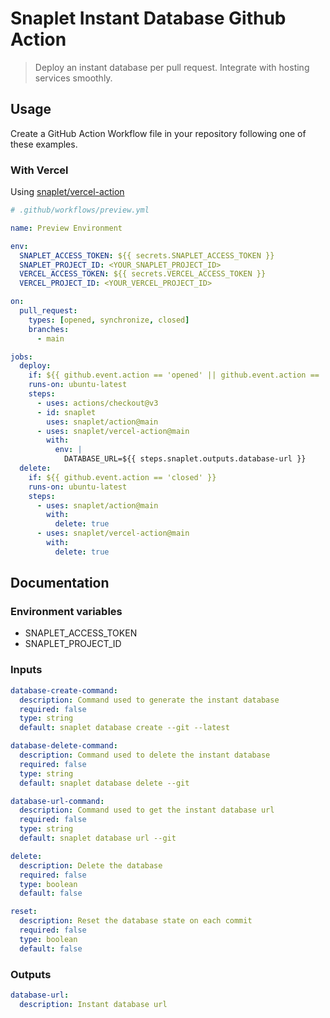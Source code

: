 # Snaplet Instant Database Github Action

> Deploy an instant database per pull request. Integrate with hosting services smoothly.

## Usage

Create a GitHub Action Workflow file in your repository following one of these examples.

### With Vercel

Using [snaplet/vercel-action](https://github.com/snaplet/vercel-action)

```yaml
# .github/workflows/preview.yml

name: Preview Environment

env:
  SNAPLET_ACCESS_TOKEN: ${{ secrets.SNAPLET_ACCESS_TOKEN }}
  SNAPLET_PROJECT_ID: <YOUR_SNAPLET_PROJECT_ID>
  VERCEL_ACCESS_TOKEN: ${{ secrets.VERCEL_ACCESS_TOKEN }}
  VERCEL_PROJECT_ID: <YOUR_VERCEL_PROJECT_ID>

on:
  pull_request:
    types: [opened, synchronize, closed]
    branches:
      - main

jobs:
  deploy:
    if: ${{ github.event.action == 'opened' || github.event.action == 'synchronize' }}
    runs-on: ubuntu-latest
    steps:
      - uses: actions/checkout@v3
      - id: snaplet
        uses: snaplet/action@main
      - uses: snaplet/vercel-action@main
        with:
          env: |
            DATABASE_URL=${{ steps.snaplet.outputs.database-url }}
  delete:
    if: ${{ github.event.action == 'closed' }}
    runs-on: ubuntu-latest
    steps:
      - uses: snaplet/action@main
        with:
          delete: true
      - uses: snaplet/vercel-action@main
        with:
          delete: true
```

## Documentation

### Environment variables

- SNAPLET_ACCESS_TOKEN
- SNAPLET_PROJECT_ID

### Inputs

```yaml
database-create-command:
  description: Command used to generate the instant database
  required: false
  type: string
  default: snaplet database create --git --latest

database-delete-command:
  description: Command used to delete the instant database
  required: false
  type: string
  default: snaplet database delete --git

database-url-command:
  description: Command used to get the instant database url
  required: false
  type: string
  default: snaplet database url --git

delete:
  description: Delete the database
  required: false
  type: boolean
  default: false

reset:
  description: Reset the database state on each commit
  required: false
  type: boolean
  default: false
```

### Outputs

```yaml
database-url:
  description: Instant database url
```